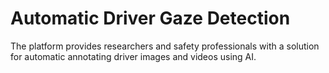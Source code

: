 # Automatic Driver Gaze Detection
The platform provides researchers and safety professionals with a solution for automatic annotating driver images and videos using AI.
